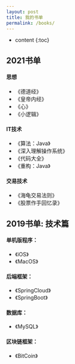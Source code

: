 ```yaml
---
layout: post
title: 我的书单
permalink: /books/
---
```


* content
{:toc}


2021书单
------

#### 思想
+ 《德道经》
+ 《皇帝内经》
+ 《心》
+ 《小逻辑》


#### IT技术
+ 《算法：Java》
+ 《深入理解操作系统》
+ 《代码大全》
+ 《重构：Java》

#### 交易技术
+ 《海龟交易法则》
+ 《股票作手回忆录》



2019书单: 技术篇
-------

#### 单机版程序：
+ 《iOS》
+ 《MacOS》

#### 后端框架：
+ 《SpringCloud》
+ 《SpringBoot》

#### 数据库：
+ 《MySQL》

#### 区块链框架：
+ 《BitCoin》
